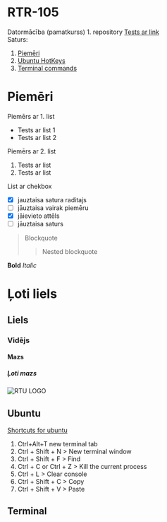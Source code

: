 # RTR-105
Datormācība (pamatkurss) 1. repository
[Tests ar link](https://ortus.rtu.lv)  
Saturs:
1. [Piemēri](#piemēri)
2. [Ubuntu HotKeys](#ubuntu)
3. [Terminal commands](#terminal)



# Piemēri
Piemērs ar 1. list
-  Tests ar list 1
-  Tests ar list 2

Piemērs ar 2. list
1. Tests ar list 
2. Tests ar list 

List ar chekbox
- [x] jauztaisa satura raditajs
- [ ] jāuztaisa vairak piemēru
- [x] jāievieto attēls
- [ ] jāuztaisa saturs

> Blockquote
>> Nested blockquote

**Bold**
*Italic*
# Ļoti liels
## Liels
### Vidējs
#### Mazs
##### Ļoti mazs

![RTU LOGO](https://upload.wikimedia.org/wikipedia/lv/thumb/f/fd/RTU_logo_2017.svg/1232px-RTU_logo_2017.svg.png)

## Ubuntu
[Shortcuts for ubuntu](https://www.geeksforgeeks.org/keyboard-shortcuts-for-ubuntu-set-1/) 
1. Ctrl+Alt+T new terminal tab
2. Ctrl + Shift + N > New terminal window 
3. Ctrl + Shift + F > Find
4. Ctrl + C or Ctrl + Z > Kill the current process 
5. Ctrl + L > Clear console 
6. Ctrl + Shift + C > Copy
7. Ctrl + Shift + V > Paste




## Terminal

